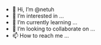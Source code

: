 - 👋 Hi, I’m @netuh
- 👀 I’m interested in ...
- 🌱 I’m currently learning ...
- 💞️ I’m looking to collaborate on ...
- 📫 How to reach me ...

<!---
netuh/netuh is a ✨ special ✨ repository because its `README.md` (this file) appears on your GitHub profile.
You can click the Preview link to take a look at your changes.
--->
